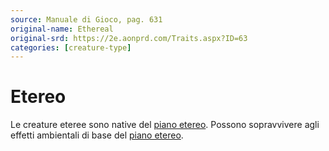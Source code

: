 ```yaml
---
source: Manuale di Gioco, pag. 631
original-name: Ethereal
original-srd: https://2e.aonprd.com/Traits.aspx?ID=63
categories: [creature-type]
---
```


# Etereo

Le creature eteree sono native del [piano etereo](/piani/piano-etereo). Possono
sopravvivere agli effetti ambientali di base del
[piano etereo](/piani/piano-etereo).
